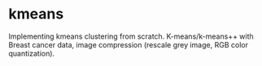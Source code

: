 # kmeans
Implementing kmeans clustering from scratch.
K-means/k-means++ with Breast cancer data, image compression (rescale grey image, RGB color quantization).
